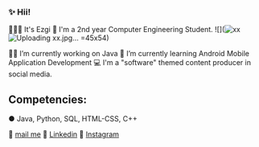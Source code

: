 ###  ✨ Hii!



 🙋🏻‍♀️ It's Ezgi 
 💜 I'm a 2nd year Computer Engineering Student. 
 ![](![xx](https://user-images.githubusercontent.com/109277079/220791255-aa8aebc0-4fd4-470b-a9e1-7583fdd9fb5e.jpg)![Uploading xx.jpg…]() =45x54)


 💅🏻 I’m currently working on Java 
 🍓 I’m currently learning Android Mobile Application Development
 💻 I'm a "software" themed content producer in social media.
 
 
 ## Competencies:
 ● Java, Python, SQL, HTML-CSS, C++ 

 
 📩 [mail me](karahanezgi64@gmail.com)
 💎 [Linkedin](https://www.linkedin.com/in/ezgikrhnn/)
 📸 [Instagram](https://www.instagram.com/codewbnezgirl/)
 
 

 

